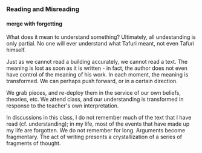 ### Reading and Misreading
#### merge with forgetting

What does it mean to understand something? Ultimately, all undestanding is only partial. No one will ever understand what Tafuri meant, not even Tafuri himself. 

Just as we cannot read a building accurately, we cannot read a text. The meaning is lost as soon as it is written - in fact, the author does not even have control of the meaning of his work. In each moment, the meaning is transformed. We can perhaps push forward, or in a certain direction. 

We grab pieces, and re-deploy them in the service of our own beliefs, theories, etc.  We attend class, and our understanding is transformed in response to the teacher's own interpretation.

In discussions in this class, I do not remember much of the text that I have read (cf. understanding); in my life, most of the events that have made up my life are forgotten. We do not remember for long. Arguments become fragmentary. The act of writing presents a crystallization of a series of fragments of thought.













